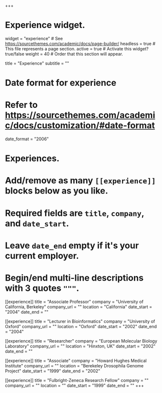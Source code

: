 +++
# Experience widget.
widget = "experience"  # See https://sourcethemes.com/academic/docs/page-builder/
headless = true  # This file represents a page section.
active = true  # Activate this widget? true/false
weight = 40  # Order that this section will appear.

title = "Experience"
subtitle = ""

# Date format for experience
#   Refer to https://sourcethemes.com/academic/docs/customization/#date-format
date_format = "2006"

# Experiences.
#   Add/remove as many `[[experience]]` blocks below as you like.
#   Required fields are `title`, `company`, and `date_start`.
#   Leave `date_end` empty if it's your current employer.
#   Begin/end multi-line descriptions with 3 quotes `"""`.

[[experience]]
  title = "Associate Professor"
  company = "University of California, Berkeley"
  company_url = ""
  location = "California"
  date_start = "2004"
  date_end = ""

[[experience]]
  title = "Lecturer in Bioinformatics"
  company = "University of Oxford"
  company_url = ""
  location = "Oxford"
  date_start = "2002"
  date_end = "2004"

[[experience]]
  title = "Researcher"
  company = "European Molecular Biology Laboratory"
  company_url = ""
  location = "Hinxton, UK"
  date_start = "2002"
  date_end = ""

[[experience]]
  title = "Associate"
  company = "Howard Hughes Medical Institute"
  company_url = ""
  location = "Berekeley Drosophila Genome Project"
  date_start = "1999"
  date_end = "2002"

[[experience]]
  title = "Fulbright-Zeneca Research Fellow"
  company = ""
  company_url = ""
  location = ""
  date_start = "1999"
  date_end = ""
+++
